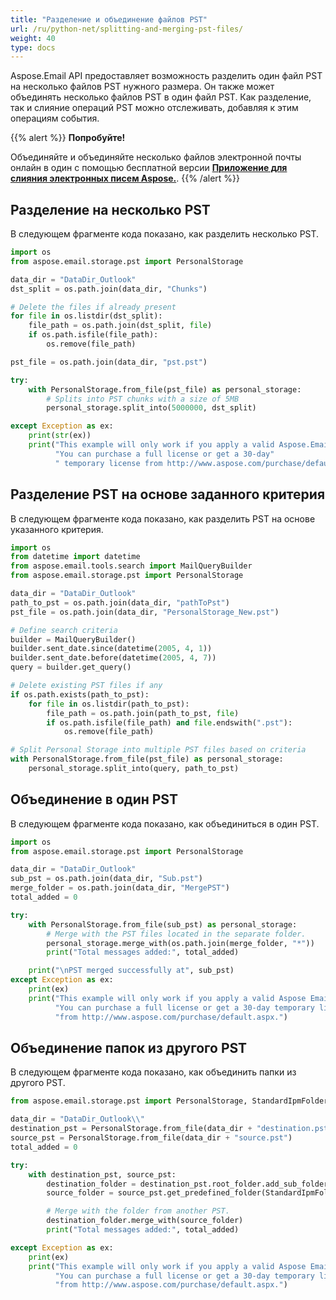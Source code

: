 ```yaml
---
title: "Разделение и объединение файлов PST"
url: /ru/python-net/splitting-and-merging-pst-files/
weight: 40
type: docs
---
```



Aspose.Email API предоставляет возможность разделить один файл PST на несколько файлов PST нужного размера. Он также может объединять несколько файлов PST в один файл PST. Как разделение, так и слияние операций PST можно отслеживать, добавляя к этим операциям события.

{{% alert %}}
**Попробуйте!**

Объединяйте и объединяйте несколько файлов электронной почты онлайн в один с помощью бесплатной версии [**Приложение для слияния электронных писем Aspose.**](https://products.aspose.app/email/ru/merger).
{{% /alert %}}

## **Разделение на несколько PST**
В следующем фрагменте кода показано, как разделить несколько PST.

```py
import os
from aspose.email.storage.pst import PersonalStorage

data_dir = "DataDir_Outlook"
dst_split = os.path.join(data_dir, "Chunks")

# Delete the files if already present
for file in os.listdir(dst_split):
    file_path = os.path.join(dst_split, file)
    if os.path.isfile(file_path):
        os.remove(file_path)

pst_file = os.path.join(data_dir, "pst.pst")

try:
    with PersonalStorage.from_file(pst_file) as personal_storage:
        # Splits into PST chunks with a size of 5MB
        personal_storage.split_into(5000000, dst_split)

except Exception as ex:
    print(str(ex))
    print("This example will only work if you apply a valid Aspose.Email License. "
          "You can purchase a full license or get a 30-day"
          " temporary license from http://www.aspose.com/purchase/default.aspx.")
```
## **Разделение PST на основе заданного критерия**
В следующем фрагменте кода показано, как разделить PST на основе указанного критерия.

```py
import os
from datetime import datetime
from aspose.email.tools.search import MailQueryBuilder
from aspose.email.storage.pst import PersonalStorage

data_dir = "DataDir_Outlook"
path_to_pst = os.path.join(data_dir, "pathToPst")
pst_file = os.path.join(data_dir, "PersonalStorage_New.pst")

# Define search criteria
builder = MailQueryBuilder()
builder.sent_date.since(datetime(2005, 4, 1))
builder.sent_date.before(datetime(2005, 4, 7))
query = builder.get_query()

# Delete existing PST files if any
if os.path.exists(path_to_pst):
    for file in os.listdir(path_to_pst):
        file_path = os.path.join(path_to_pst, file)
        if os.path.isfile(file_path) and file.endswith(".pst"):
            os.remove(file_path)

# Split Personal Storage into multiple PST files based on criteria
with PersonalStorage.from_file(pst_file) as personal_storage:
    personal_storage.split_into(query, path_to_pst)
```
## **Объединение в один PST**
В следующем фрагменте кода показано, как объединиться в один PST.

```py
import os
from aspose.email.storage.pst import PersonalStorage

data_dir = "DataDir_Outlook"
sub_pst = os.path.join(data_dir, "Sub.pst")
merge_folder = os.path.join(data_dir, "MergePST")
total_added = 0

try:
    with PersonalStorage.from_file(sub_pst) as personal_storage:
        # Merge with the PST files located in the separate folder.
        personal_storage.merge_with(os.path.join(merge_folder, "*"))
        print("Total messages added:", total_added)

    print("\nPST merged successfully at", sub_pst)
except Exception as ex:
    print(ex)
    print("This example will only work if you apply a valid Aspose Email License. "
          "You can purchase a full license or get a 30-day temporary license "
          "from http://www.aspose.com/purchase/default.aspx.")
```
## **Объединение папок из другого PST**
В следующем фрагменте кода показано, как объединить папки из другого PST.

```py
from aspose.email.storage.pst import PersonalStorage, StandardIpmFolder

data_dir = "DataDir_Outlook\\"
destination_pst = PersonalStorage.from_file(data_dir + "destination.pst")
source_pst = PersonalStorage.from_file(data_dir + "source.pst")
total_added = 0

try:
    with destination_pst, source_pst:
        destination_folder = destination_pst.root_folder.add_sub_folder("FolderFromAnotherPst")
        source_folder = source_pst.get_predefined_folder(StandardIpmFolder.DELETED_ITEMS)

        # Merge with the folder from another PST.
        destination_folder.merge_with(source_folder)
        print("Total messages added:", total_added)

except Exception as ex:
    print(ex)
    print("This example will only work if you apply a valid Aspose Email License. "
          "You can purchase a full license or get a 30-day temporary license "
          "from http://www.aspose.com/purchase/default.aspx.")
```

